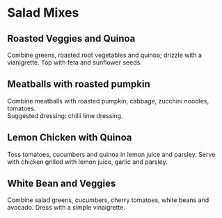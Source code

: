 # Salad Mixes

## Roasted Veggies and Quinoa

Combine greens, roasted root vegetables and quinoa; drizzle with a vianigrette. Top with feta and sunflower seeds.

## Meatballs with roasted pumpkin

Combine meatballs with roasted pumpkin, cabbage, zucchini noodles, tomatoes.  
Suggested dressing: chilli lime dressing.

## Lemon Chicken with Quinoa

Toss tomatoes, cucumbers and quinoa in lemon juice and parsley. Serve with
chicken grilled with lemon juice, garlic and parsley.

## White Bean and Veggies

Combine salad greens, cucumbers, cherry tomatoes, white beans and avocado.
Dress with a simple vinaigrette.
